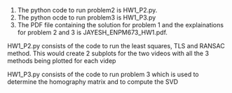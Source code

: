 1. The python code to run problem2 is HW1_P2.py.
2. The python ocde to run problem3 is HW1_P3.py
3. The PDF file containing the solution for problem 1 and the explainations for problem 2 and 3 is JAYESH_ENPM673_HW1.pdf.


HW1_P2.py consists of the code to run the least squares, TLS and RANSAC method. This would create 2 subplots for the two videos with all the 3 methods being plotted for each videp

HW1_P3.py consists of the code to run problem 3 which is used to determine the homography matrix and to compute the SVD
